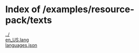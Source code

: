# Index of /examples/resource-pack/texts

[../](./../)  
[en_US.lang](./en_US.lang)  
[languages.json](./languages.json)  
